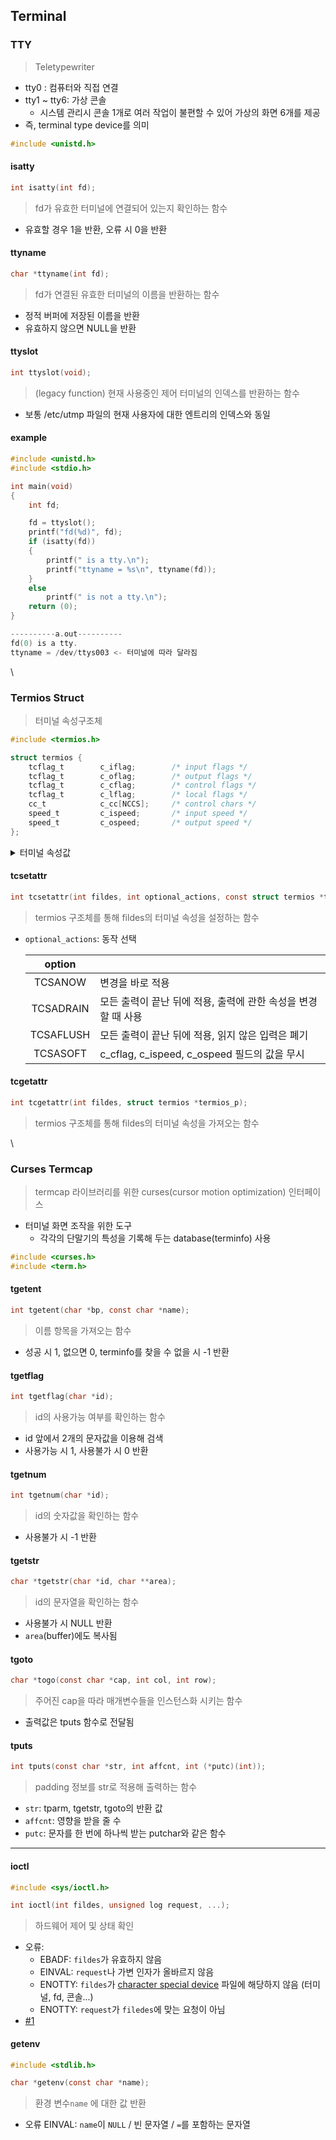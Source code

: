 
## Terminal

### TTY

> Teletypewriter

* tty0 : 컴퓨터와 직접 연결
* tty1 \~ tty6: 가상 콘솔
  * 시스템 관리시 콘솔 1개로 여러 작업이 불편할 수 있어 가상의 화면 6개를 제공
* 즉, terminal type device를 의미

```c
#include <unistd.h>
```

#### isatty

```c
int isatty(int fd);
```

> fd가 유효한 터미널에 연결되어 있는지 확인하는 함수

* 유효할 경우 1을 반환, 오류 시 0을 반환

#### ttyname

```c
char *ttyname(int fd);
```

> fd가 연결된 유효한 터미널의 이름을 반환하는 함수

* 정적 버퍼에 저장된 이름을 반환
* 유효하지 않으면 NULL을 반환

#### ttyslot

```c
int ttyslot(void);
```

> (legacy function) 현재 사용중인 제어 터미널의 인덱스를 반환하는 함수

* 보통 /etc/utmp 파일의 현재 사용자에 대한 엔트리의 인덱스와 동일

#### example

```c
#include <unistd.h>
#include <stdio.h>

int main(void)
{
    int fd;

    fd = ttyslot();
    printf("fd(%d)", fd);
    if (isatty(fd))
    {
        printf(" is a tty.\n");
        printf("ttyname = %s\n", ttyname(fd));
    }
    else
        printf(" is not a tty.\n");
    return (0);
}

----------a.out----------
fd(0) is a tty.
ttyname = /dev/ttys003 <- 터미널에 따라 달라짐
```

\


### Termios Struct

> 터미널 속성구조체

```c
#include <termios.h>

struct termios {
	tcflag_t        c_iflag;        /* input flags */
	tcflag_t        c_oflag;        /* output flags */
	tcflag_t        c_cflag;        /* control flags */
	tcflag_t        c_lflag;        /* local flags */
	cc_t            c_cc[NCCS];     /* control chars */
	speed_t         c_ispeed;       /* input speed */
	speed_t         c_ospeed;       /* output speed */
};
```

<details>

<summary>터미널 속성값</summary>

* `c_iflag`
* `c_oflag`
* `c_cflag`
* `c_lflag`
* `c_cc[NCCS]`
* `c_ispeed`
* `c_ospeed`

</details>

#### tcsetattr

```c
int tcsetattr(int fildes, int optional_actions, const struct termios *termios_p);
```

> termios 구조체를 통해 fildes의 터미널 속성을 설정하는 함수

*   `optional_actions`: 동작 선택

    | **option** |                                                               |
    | :--------: | ------------------------------------------------------------- |
    |  TCSANOW   | 변경을 바로 적용                                              |
    | TCSADRAIN  | 모든 출력이 끝난 뒤에 적용, 출력에 관한 속성을 변경할 때 사용 |
    | TCSAFLUSH  | 모든 출력이 끝난 뒤에 적용, 읽지 않은 입력은 폐기             |
    |  TCSASOFT  | c\_cflag, c\_ispeed, c\_ospeed 필드의 값을 무시               |

#### tcgetattr

```c
int tcgetattr(int fildes, struct termios *termios_p);
```

> termios 구조체를 통해 fildes의 터미널 속성을 가져오는 함수

\


### Curses Termcap

> termcap 라이브러리를 위한 curses(cursor motion optimization) 인터페이스

* 터미널 화면 조작을 위한 도구
  * 각각의 단말기의 특성을 기록해 두는 database(terminfo) 사용

```c
#include <curses.h>
#include <term.h>
```

#### tgetent

```c
int tgetent(char *bp, const char *name);
```

> 이름 항목을 가져오는 함수

* 성공 시 1, 없으면 0, terminfo를 찾을 수 없을 시 -1 반환

#### tgetflag

```c
int tgetflag(char *id);
```

> id의 사용가능 여부를 확인하는 함수

* id 앞에서 2개의 문자값을 이용해 검색
* 사용가능 시 1, 사용불가 시 0 반환

#### tgetnum

```c
int tgetnum(char *id);
```

> id의 숫자값을 확인하는 함수

* 사용불가 시 -1 반환

#### tgetstr

```c
char *tgetstr(char *id, char **area);
```

> id의 문자열을 확인하는 함수

* 사용불가 시 NULL 반환
* `area`(buffer)에도 복사됨

#### tgoto

```c
char *togo(const char *cap, int col, int row);
```

> 주어진 cap을 따라 매개변수들을 인스턴스화 시키는 함수

* 출력값은 tputs 함수로 전달됨

#### tputs

```c
int tputs(const char *str, int affcnt, int (*putc)(int));
```

> padding 정보를 str로 적용해 출력하는 함수

* `str`: tparm, tgetstr, tgoto의 반환 값
* `affcnt`: 영향을 받을 줄 수
* `putc`: 문자를 한 번에 하나씩 받는 putchar와 같은 함수

***

#### ioctl

```c
#include <sys/ioctl.h>

int ioctl(int fildes, unsigned log request, ...);
```

> 하드웨어 제어 및 상태 확인

* 오류:
  * EBADF: `fildes`가 유효하지 않음
  * EINVAL: `request`나 가변 인자가 올바르지 않음
  * ENOTTY: `fildes`가 [character special device](https://www.ibm.com/docs/en/zos/2.3.0?topic=csf-character-special-files) 파일에 해당하지 않음 (터미널, fd, 콘솔...)
  * ENOTTY: `request`가 `filedes`에 맞는 요청이 아님
* [#1](https://wogh8732.tistory.com/306)

#### getenv

```c
#include <stdlib.h>

char *getenv(const char *name);
```

> 환경 변수`name` 에 대한 값 반환

* 오류 EINVAL: `name`이 `NULL` / 빈 문자열 / `=`를 포함하는 문자열
